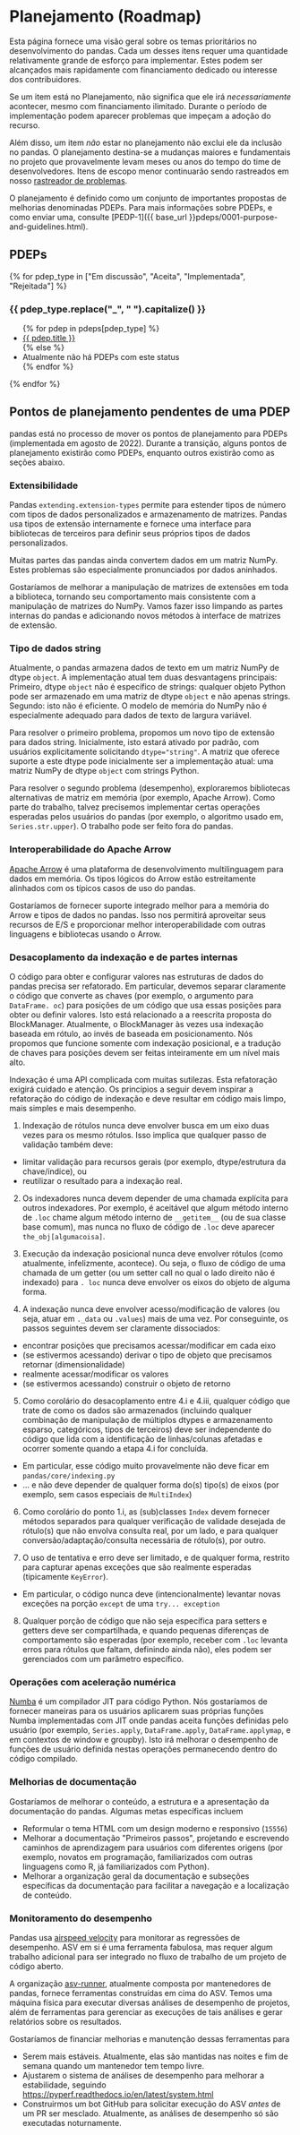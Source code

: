 # Planejamento (Roadmap)

Esta página fornece uma visão geral sobre os temas prioritários no desenvolvimento do pandas. Cada um desses itens requer uma quantidade relativamente grande de
esforço para implementar. Estes podem ser alcançados mais rapidamente com
financiamento dedicado ou interesse dos contribuidores.

Se um item está no Planejamento, não significa que ele irá _necessariamente_
acontecer, mesmo com financiamento ilimitado. Durante o período de implementação
podem aparecer problemas que impeçam a adoção do recurso.

Além disso, um item _não_ estar no planejamento não exclui ele
da inclusão no pandas. O planejamento destina-se a mudanças
maiores e fundamentais no projeto que provavelmente levam meses ou
anos do tempo do time de desenvolvedores. Itens de escopo menor continuarão sendo
rastreados em nosso [rastreador de problemas](https://github.com/pandas-dev/pandas/issues).

O planejamento é definido como um conjunto de importantes propostas de melhorias denominadas PDEPs.
Para mais informações sobre PDEPs, e como enviar uma, consulte
[PEDP-1]({{ base_url }}pdeps/0001-purpose-and-guidelines.html).

## PDEPs

{% for pdep_type in ["Em discussão", "Aceita", "Implementada", "Rejeitada"] %}

<h3 id="pdeps-{{pdep_type}}">{{ pdep_type.replace("_", " ").capitalize() }}</h3>

<ul>
{% for pdep in pdeps[pdep_type] %}
    <li><a href="{% if not pdep.url.startswith("http") %}{{ base_url }}{% endif %}{{ pdep.url }}">{{ pdep.title }}</a></li>
{% else %}
    <li>Atualmente não há PDEPs com este status</li>
{% endfor %}
</ul>

{% endfor %}

## Pontos de planejamento pendentes de uma PDEP

<div class="alert alert-warning" role="alert">
  pandas está no processo de mover os pontos de planejamento para PDEPs (implementada em
  agosto de 2022). Durante a transição, alguns pontos de planejamento existirão como PDEPs,
  enquanto outros existirão como as seções abaixo.
</div>

### Extensibilidade

Pandas `extending.extension-types` permite
para estender tipos de número com tipos de dados personalizados e armazenamento de matrizes.
Pandas usa tipos de extensão internamente e fornece uma interface para bibliotecas de
terceiros para definir seus próprios tipos de dados personalizados.

Muitas partes das pandas ainda convertem dados em um matriz NumPy. Estes problemas são especialmente pronunciados por dados aninhados.

Gostaríamos de melhorar a manipulação de matrizes de extensões em toda a biblioteca, tornando seu comportamento mais consistente com a manipulação de matrizes do NumPy. Vamos fazer isso limpando as partes internas do pandas e
adicionando novos métodos à interface de matrizes de extensão.

### Tipo de dados string

Atualmente, o pandas armazena dados de texto em um matriz NumPy de dtype `object`.
A implementação atual tem duas desvantagens principais: Primeiro, dtype `object`
não é específico de strings: qualquer objeto Python pode ser armazenado em uma matriz de dtype
`object` e não apenas strings. Segundo: isto não é eficiente.
O modelo de memória do NumPy não é especialmente adequado para dados de texto de largura variável.

Para resolver o primeiro problema, propomos um novo tipo de extensão para dados string. Inicialmente, isto estará ativado por padrão, com usuários explicitamente solicitando
`dtype="string"`. A matriz que oferece suporte a este dtype pode inicialmente ser
a implementação atual: uma matriz NumPy de dtype `object` com strings Python.

Para resolver o segundo problema (desempenho), exploraremos bibliotecas
alternativas de matriz em memória (por exemplo, Apache Arrow). Como parte do
trabalho, talvez precisemos implementar certas operações esperadas pelos usuários do pandas
(por exemplo, o algoritmo usado em, `Series.str.upper`). O trabalho
pode ser feito fora do pandas.

### Interoperabilidade do Apache Arrow

[Apache Arrow](https://arrow.apache.org) é uma plataforma de desenvolvimento multilinguagem
para dados em memória. Os tipos lógicos do Arrow estão estreitamente alinhados
com os típicos casos de uso do pandas.

Gostaríamos de fornecer suporte integrado melhor para a memória do Arrow e tipos
de dados no pandas. Isso nos permitirá aproveitar seus recursos de E/S
e proporcionar melhor interoperabilidade com outras
linguagens e bibliotecas usando o Arrow.

### Desacoplamento da indexação e de partes internas

O código para obter e configurar valores nas estruturas de dados
do pandas precisa ser refatorado. Em particular, devemos separar claramente o código que
converte as chaves (por exemplo, o argumento para `DataFrame. oc`) para posições de um código
que usa essas posições para obter ou definir valores. Isto está relacionado a
a reescrita proposta do BlockManager. Atualmente, o BlockManager às vezes
usa indexação baseada em rótulo, ao invés de baseada em posicionamento. Nós propomos que
funcione somente com indexação posicional, e a tradução de chaves
para posições devem ser feitas inteiramente em um nível mais alto.

Indexação é uma API complicada com muitas sutilezas. Esta refatoração exigirá cuidado
e atenção. Os princípios a seguir devem inspirar a refatoração do código de indexação e
deve resultar em código mais limpo, mais simples e mais desempenho.

1. Indexação de rótulos nunca deve envolver busca em um eixo duas vezes para os mesmo rótulos.
  Isso implica que qualquer passo de validação também deve:

- limitar validação para recursos gerais (por exemplo, dtype/estrutura da chave/índice), ou
- reutilizar o resultado para a indexação real.

2. Os indexadores nunca devem depender de uma chamada explícita para outros indexadores.
  Por exemplo, é aceitável que algum método interno de `.loc` chame algum
  método interno de `__getitem__` (ou de sua classe base comum),
  mas nunca no fluxo de código de `.loc` deve aparecer `the_obj[algumacoisa]`.

3. Execução da indexação posicional nunca deve envolver rótulos (como atualmente, infelizmente, acontece).
  Ou seja, o fluxo de código de uma chamada de um getter (ou um setter call no qual o lado direito não é indexado)
  para `. loc` nunca deve envolver os eixos do objeto de alguma forma.

4. A indexação nunca deve envolver acesso/modificação de valores (ou seja, atuar em `._data` ou `.values`) mais de uma vez.
  Por conseguinte, os passos seguintes devem ser claramente dissociados:

- encontrar posições que precisamos acessar/modificar em cada eixo
- (se estivermos acessando) derivar o tipo de objeto que precisamos retornar (dimensionalidade)
- realmente acessar/modificar os valores
- (se estivermos acessando) construir o objeto de retorno

5. Como corolário do desacoplamento entre 4.i e 4.iii, qualquer código que trate de como os dados são armazenados (incluindo qualquer combinação de manipulação de múltiplos dtypes e armazenamento esparso, categóricos, tipos de terceiros) deve ser independente do código que lida com a identificação de linhas/colunas afetadas e ocorrer somente quando a etapa 4.i for concluída.

- Em particular, esse código muito provavelmente não deve ficar em `pandas/core/indexing.py`
- ... e não deve depender de qualquer forma do(s) tipo(s) de eixos (por exemplo, sem casos especiais de `MultiIndex`)

6. Como corolário do ponto 1.i, as (sub)classes `Index` devem fornecer métodos separados para qualquer verificação de validade desejada de rótulo(s) que não envolva consulta real, por um lado, e para qualquer conversão/adaptação/consulta necessária de rótulo(s), por outro.

7. O uso de tentativa e erro deve ser limitado, e de qualquer forma, restrito para capturar apenas exceções
  que são realmente esperadas (tipicamente `KeyError`).

- Em particular, o código nunca deve (intencionalmente) levantar novas exceções na porção `except` de uma `try... exception`

8. Qualquer porção de código que não seja específica para setters e getters deve ser compartilhada,
  e quando pequenas diferenças de comportamento são esperadas (por exemplo, receber com `.loc` levanta erros para
  rótulos que faltam, definindo ainda não), eles podem ser gerenciados com um parâmetro específico.

### Operações com aceleração numérica

[Numba](https://numba.pydata.org) é um compilador JIT para código Python.
Nós gostaríamos de fornecer maneiras para os usuários aplicarem suas próprias funções
Numba implementadas com JIT onde pandas aceita funções definidas pelo usuário (por exemplo,
`Series.apply`,
`DataFrame.apply`,
`DataFrame.applymap`, e em contextos de window
e groupby). Isto irá melhorar o desempenho de funções
de usuário definida nestas operações permanecendo dentro do código
compilado.

### Melhorias de documentação

Gostaríamos de melhorar o conteúdo, a estrutura e a apresentação
da documentação do pandas. Algumas metas específicas incluem

- Reformular o tema HTML com um design moderno e responsivo
  (`15556`)
- Melhorar a documentação "Primeiros passos", projetando e escrevendo
  caminhos de aprendizagem para usuários com diferentes origens
  (por exemplo, novatos em programação, familiarizados com outras
  linguagens como R, já familiarizados com Python).
- Melhorar a organização geral da documentação e subseções específicas da documentação para facilitar a navegação e a localização de conteúdo.

### Monitoramento do desempenho

Pandas usa [airspeed velocity](https://asv.readthedocs.io/en/stable/)
para monitorar as regressões de desempenho. ASV em si é uma ferramenta fabulosa,
mas requer algum trabalho adicional para ser integrado no fluxo de trabalho de um projeto
de código aberto.

A organização [asv-runner](https://github.com/asv-runner), atualmente
composta por mantenedores de pandas, fornece ferramentas construídas em cima do ASV. Temos uma máquina física para executar diversas análises de desempenho de projetos, além de ferramentas para gerenciar as execuções de tais análises e gerar relatórios sobre os resultados.

Gostaríamos de financiar melhorias e manutenção dessas ferramentas para

- Serem mais estáveis. Atualmente, elas são mantidas nas noites e
  fim de semana quando um mantenedor tem tempo livre.
- Ajustarem o sistema de análises de desempenho para melhorar a estabilidade, seguindo
  <https://pyperf.readthedocs.io/en/latest/system.html>
- Construirmos um bot GitHub para solicitar execução do ASV _antes_ de um PR ser mesclado.
  Atualmente, as análises de desempenho só são executadas noturnamente.
